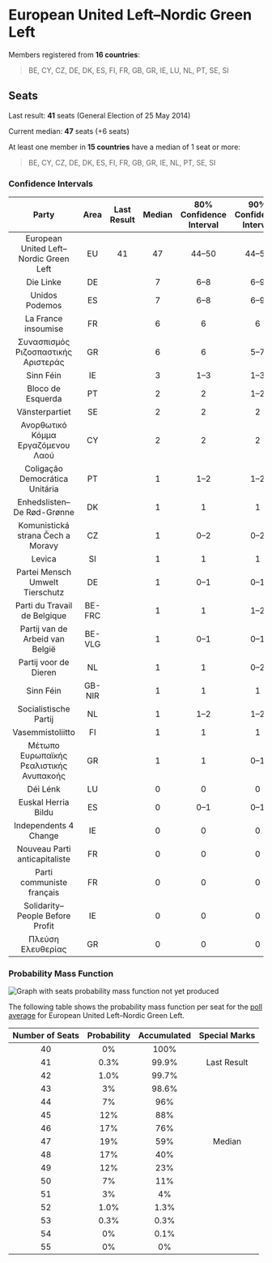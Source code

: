 # European United Left–Nordic Green Left

Members registered from **16 countries**:

> BE, CY, CZ, DE, DK, ES, FI, FR, GB, GR, IE, LU, NL, PT, SE, SI

## Seats

Last result: **41** seats (General Election of 25 May 2014)

Current median: **47** seats (+6 seats)

At least one member in **15 countries** have a median of 1 seat or more:

> BE, CY, CZ, DE, DK, ES, FI, FR, GB, GR, IE, NL, PT, SE, SI

### Confidence Intervals

| Party | Area | Last Result | Median | 80% Confidence Interval | 90% Confidence Interval | 95% Confidence Interval | 99% Confidence Interval |
|:-----:|:----:|:-----------:|:------:|:-----------------------:|:-----------------------:|:-----------------------:|:-----------------------:|
| European United Left–Nordic Green Left | EU | 41 | 47 | 44–50 | 44–50 | 43–51 | 42–52 |
| Die Linke | DE | | 7 | 6–8 | 6–9 | 6–9 | 5–9 |
| Unidos Podemos | ES | | 7 | 6–8 | 6–9 | 6–9 | 6–9 |
| La France insoumise | FR | | 6 | 6 | 6 | 6 | 6 |
| Συνασπισμός Ριζοσπαστικής Αριστεράς | GR | | 6 | 6 | 5–7 | 5–7 | 5–7 |
| Sinn Féin | IE | | 3 | 1–3 | 1–3 | 1–3 | 0–3 |
| Bloco de Esquerda | PT | | 2 | 2 | 1–2 | 1–3 | 1–3 |
| Vänsterpartiet | SE | | 2 | 2 | 2 | 2 | 1–2 |
| Ανορθωτικό Κόμμα Εργαζόμενου Λαού | CY | | 2 | 2 | 2 | 2 | 2 |
| Coligação Democrática Unitária | PT | | 1 | 1–2 | 1–2 | 1–2 | 1–2 |
| Enhedslisten–De Rød-Grønne | DK | | 1 | 1 | 1 | 1 | 0–1 |
| Komunistická strana Čech a Moravy | CZ | | 1 | 0–2 | 0–2 | 0–2 | 0–3 |
| Levica | SI | | 1 | 1 | 1 | 1 | 0–1 |
| Partei Mensch Umwelt Tierschutz | DE | | 1 | 0–1 | 0–1 | 0–1 | 0–1 |
| Parti du Travail de Belgique | BE-FRC | | 1 | 1 | 1–2 | 1–2 | 1–2 |
| Partij van de Arbeid van België | BE-VLG | | 1 | 0–1 | 0–1 | 0–1 | 0–1 |
| Partij voor de Dieren | NL | | 1 | 1 | 0–2 | 0–2 | 0–2 |
| Sinn Féin | GB-NIR | | 1 | 1 | 1 | 1 | 1 |
| Socialistische Partij | NL | | 1 | 1–2 | 1–2 | 1–2 | 1–2 |
| Vasemmistoliitto | FI | | 1 | 1 | 1 | 1 | 1 |
| Μέτωπο Ευρωπαϊκής Ρεαλιστικής Ανυπακοής | GR | | 1 | 1 | 0–1 | 0–1 | 0–1 |
| Déi Lénk | LU | | 0 | 0 | 0 | 0 | 0 |
| Euskal Herria Bildu | ES | | 0 | 0–1 | 0–1 | 0–1 | 0–1 |
| Independents 4 Change | IE | | 0 | 0 | 0 | 0 | 0 |
| Nouveau Parti anticapitaliste | FR | | 0 | 0 | 0 | 0 | 0 |
| Parti communiste français | FR | | 0 | 0 | 0 | 0 | 0 |
| Solidarity–People Before Profit | IE | | 0 | 0 | 0 | 0 | 0 |
| Πλεύση Ελευθερίας | GR | | 0 | 0 | 0 | 0 | 0 |

### Probability Mass Function

![Graph with seats probability mass function not yet produced](average-2019-10-31-seats-pmf-europeanunitedleft–nordicgreenleft.png "Seats Probability Mass Function")

The following table shows the probability mass function per seat for the [poll average](average-2019-10-31.html) for European United Left–Nordic Green Left.

| Number of Seats | Probability | Accumulated | Special Marks |
|:---------------:|:-----------:|:-----------:|:-------------:|
| 40 | 0% | 100% |  |
| 41 | 0.3% | 99.9% | Last Result |
| 42 | 1.0% | 99.7% |  |
| 43 | 3% | 98.6% |  |
| 44 | 7% | 96% |  |
| 45 | 12% | 88% |  |
| 46 | 17% | 76% |  |
| 47 | 19% | 59% | Median |
| 48 | 17% | 40% |  |
| 49 | 12% | 23% |  |
| 50 | 7% | 11% |  |
| 51 | 3% | 4% |  |
| 52 | 1.0% | 1.3% |  |
| 53 | 0.3% | 0.3% |  |
| 54 | 0% | 0.1% |  |
| 55 | 0% | 0% |  |


